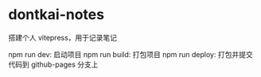 # dontkai-notes

搭建个人 vitepress，用于记录笔记

npm run dev: 启动项目
npm run build: 打包项目
npm run deploy: 打包并提交代码到 github-pages 分支上
